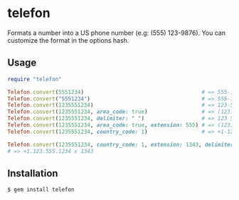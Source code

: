 # telefon

Formats a number into a US phone number (e.g: (555) 123-9876).
You can customize the format in the options hash.

## Usage

```ruby
require "telefon"

Telefon.convert(5551234)                                     # => 555-1234
Telefon.convert("5551234")                                   # => 555-1234
Telefon.convert(1235551234)                                  # => 123-555-1234
Telefon.convert(1235551234, area_code: true)                 # => (123) 555-1234
Telefon.convert(1235551234, delimiter: " ")                  # => 123 555 1234
Telefon.convert(1235551234, area_code: true, extension: 555) # => (123) 555-1234 x 555
Telefon.convert(1235551234, country_code: 1)                 # => +1-123-555-1234

Telefon.convert(1235551234, country_code: 1, extension: 1343, delimiter: '.')
# => +1.123.555.1234 x 1343
```

## Installation

```
$ gem install telefon
```

